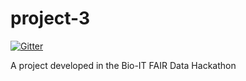 # project-3
[![Gitter](https://badges.gitter.im/bioithackathons/project-3.svg)](https://gitter.im/bioithackathons/project-3)

A project developed in the Bio-IT FAIR Data Hackathon
